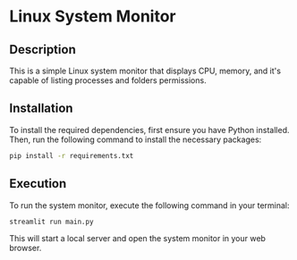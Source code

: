 # Linux System Monitor

## Description
This is a simple Linux system monitor that displays CPU, memory, and it's capable of listing processes and folders permissions. 

## Installation
To install the required dependencies, first ensure you have Python installed. Then, run the following command to install the necessary packages:

```bash
pip install -r requirements.txt
```

## Execution
To run the system monitor, execute the following command in your terminal:

```bash
streamlit run main.py 
```

This will start a local server and open the system monitor in your web browser.
